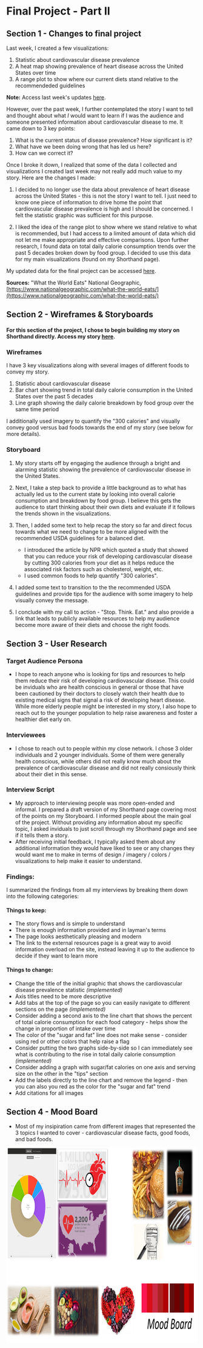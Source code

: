# Final Project - Part II

## Section 1 - Changes to final project

Last week, I created a few visualizations: 
1) Statistic about cardiovascular disease prevalence
2) A heat map showing prevalence of heart disease across the United States over time
3) A range plot to show where our current diets stand relative to the recommendeded guidelines

**Note:** Access last week's updates [here](/final_project_Ashita.md). 

However, over the past week, I further contemplated the story I want to tell and thought about what *I* would want to learn if I was the audience and someone presented information about cardiovascular disease to me. It came down to 3 key points: 

1) What is the current status of disease prevalence? How significant is it?
2) What have we been doing wrong that has led us here?
3) How can we correct it?

Once I broke it down, I realized that some of the data I collected and visualizations I created last week may not really add much value to my story. Here are the changes I made: 

1) I decided to no longer use the data about prevalence of heart disease across the United States - this is not the story I want to tell. I just need to know one piece of information to drive home the point that cardiovascular disease prevalence is high and I should be concerned. I felt the statistic graphic was sufficient for this purpose. 

2) I liked the idea of the range plot to show where we stand relative to what is recommended, but I had access to a limited amount of data which did not let me make appropriate and effective comparisons. Upon further research, I found data on total daily calorie consumption trends over the past 5 decades broken down by food group. I decided to use this data for my main visualizations (found on my Shorthand page). 

My updated data for the final project can be accessed [here](/FP_Data_Updated). 

**Sources:** 
"What the World Eats" National Geographic, [https://www.nationalgeographic.com/what-the-world-eats/](https://www.nationalgeographic.com/what-the-world-eats/)

## Section 2 - Wireframes & Storyboards
#### For this section of the project, I chose to begin building my story on Shorthand directly. Access my story [here](https://preview.shorthand.com/uC6eBRpQWEdTaCO0).

### Wireframes

I have 3 key visualizations along with several images of different foods to convey my story. 
1) Statistic about cardiovascular disease
2) Bar chart showing trend in total daily calorie consumption in the United States over the past 5 decades
3) Line graph showing the daily calorie breakdown by food group over the same time period

I additionally used imagery to quantify the "300 calories" and visually convey good versus bad foods towards the end of my story (see below for more details).

### Storyboard

1) My story starts off by engaging the audience through a bright and alarming statistic showing the prevalence of cardiovascular disease in the United States. 

2) Next, I take a step back to provide a little background as to what has actually led us to the current state by looking into overall calorie consumption and breakdown by food group. I believe this gets the audience to start thinking about their own diets and evaluate if it follows the trends shown in the visualizations. 
  
3) Then, I added some text to help recap the story so far and direct focus towards what we need to change to be more aligned with the recommended USDA guidelines for a balanced diet. 
    - I introduced the article by NPR which quoted a study that showed that you can reduce your risk of developing cardiovascular disease by cutting 300 calories from your diet as it helps reduce the associated risk factors such as cholesterol, weight, etc. 
    - I used common foods to help quantify "300 calories".
    
4) I added some text to transition to the the recommended USDA guidelines and provide tips for the audience with some imagery to help visually convey the message.

5) I conclude with my call to action - "Stop. Think. Eat." and also provide a link that leads to publicly available resources to help my audience become more aware of their diets and choose the right foods. 

## Section 3 - User Research

### Target Audience Persona
- I hope to reach anyone who is looking for tips and resources to help them reduce their risk of developing cardiovascular disease. This could be inviduals who are health conscious in general or those that have been cautioned by their doctors to closely watch their health due to existing medical signs that signal a risk of developing heart disease. While more elderly people might be interested in my story, I also hope to reach out to the younger population to help raise awareness and foster a healthier diet early on. 

### Interviewees
- I chose to reach out to people within my close network. I chose 3 older individuals and 2 younger individuals. Some of them were generally health conscious, while others did not really know much about the prevalence of cardiovascular disease and did not really consiously think about their diet in this sense. 

### Interview Script
- My approach to interviewing people was more open-ended and informal. I prepared a draft version of my Shorthand page covering most of the points on my Storyboard. I informed people about the main goal of the project. Without providing any information about my specific topic, I asked inviduals to just scroll through my Shorthand page and see if it tells them a story. 
- After receiving initial feedback, I typically asked them about any additional information they would have liked to see or any changes they would want me to make in terms of design / imagery / colors / visualizations to help make it easier to understand. 

### Findings: 
I summarized the findings from all my interviews by breaking them down into the following categories: 

#### Things to keep:
- The story flows and is simple to understand
- There is enough information provided and in layman's terms
- The page looks aesthetically pleasing and modern
- The link to the external resources page is a great way to avoid information overload on the site, instead leaving it up to the audience to decide if they want to learn more

#### Things to change: 
- Change the title of the initial graphic that shows the cardiovascular disease prevalence statistic *(implemented)*
- Axis titles need to be more descriptive
- Add tabs at the top of the page so you can easily navigate to different sections on the page *(implemented)*
- Consider adding a second axis to the line chart that shows the percent of total calorie consumption for each food category - helps show the change in proportion of intake over time
- The color of the "sugar and fat" line does not make sense - consider using red or other colors that help raise a flag
- Consider putting the two graphs side-by-side so I can immediately see what is contributing to the rise in total daily calorie consumption *(implemented)*
- Consider adding a graph with sugar/fat calories on one axis and serving size on the other in the "tips" section
- Add the labels directly to the line chart and remove the legend - then you can also you red as the color for the "sugar and fat" trend
- Add citations for all images

## Section 4 - Mood Board
- Most of my insipiration came from different images that represented the 3 topics I wanted to cover - cardiovascular disease facts, good foods, and bad foods. 

<p align="center">
 <img src="moodboard.png" width="900" height="515" />
</p>

